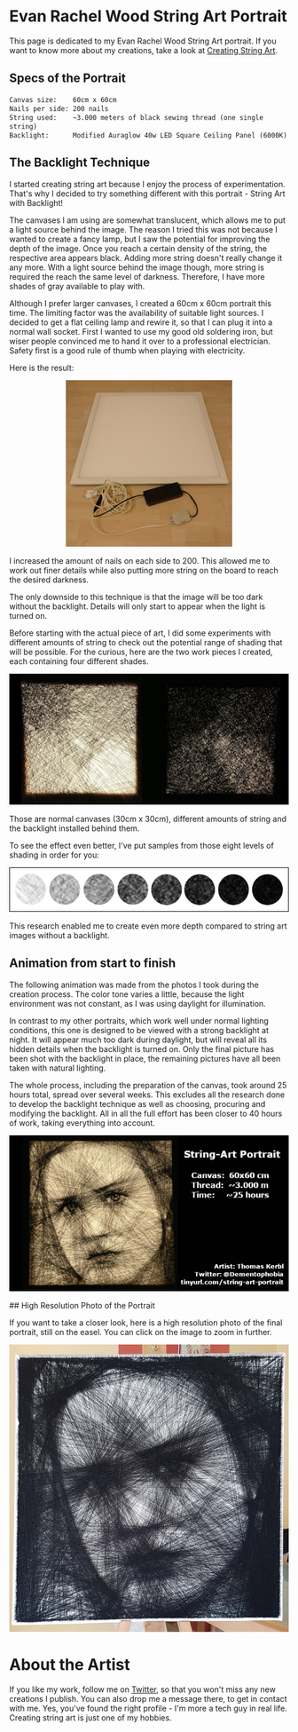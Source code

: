 # Evan Rachel Wood String Art Portrait

This page is dedicated to my Evan Rachel Wood String Art portrait. If you want to know more about my creations, take a look at [Creating String Art](../README.md#creating-string-art).

## Specs of the Portrait

```
Canvas size:	60cm x 60cm
Nails per side:	200 nails
String used:	~3.000 meters of black sewing thread (one single string)
Backlight:		Modified Auraglow 40w LED Square Ceiling Panel (6000K)
```

## The Backlight Technique

I started creating string art because I enjoy the process of experimentation. That's why I decided to try something different with this portrait - String Art with Backlight!

The canvases I am using are somewhat translucent, which allows me to put a light source behind the image. The reason I tried this was not because I wanted to create a fancy lamp, but I saw the potential for improving the depth of the image. Once you reach a certain density of the string, the respective area appears black. Adding more string doesn't really change it any more. With a light source behind the image though, more string is required the reach the same level of darkness. Therefore, I have more shades of gray available to play with.

Although I prefer larger canvases, I created a 60cm x 60cm portrait this time. The limiting factor was the availability of suitable light sources. I decided to get a flat ceiling lamp and rewire it, so that I can plug it into a normal wall socket. First I wanted to use my good old soldering iron, but wiser people convinced me to hand it over to a professional electrician. Safety first is a good rule of thumb when playing with electricity. 

Here is the result:

<p align="center"><img src="./images/lamp_modified.jpg"></p>
I increased the amount of nails on each side to 200. This allowed me to work out finer details while also putting more string on the board to reach the desired darkness.

The only downside to this technique is that the image will be too dark without the backlight. Details will only start to appear when the light is turned on.

Before starting with the actual piece of art, I did some experiments with different amounts of string to check out the potential range of shading that will be possible. For the curious, here are the two work pieces I created, each containing four different shades.

<p align="center"><img src="./images/shading_research.jpg"></p>
Those are normal canvases (30cm x 30cm), different amounts of string and the backlight installed behind them.

To see the effect even better, I've put samples from those eight levels of shading in order for you:

<p align="center"><img src="./images/shading_research_samples.jpg"></p>
This research enabled me to create even more depth compared to string art images without a backlight. 

## Animation from start to finish

The following animation was made from the photos I took during the creation process. The color tone varies a little, because the light environment was not constant, as I was using daylight for illumination.

In contrast to my other portraits, which work well under normal lighting conditions, this one is designed to be viewed with a strong backlight at night. It will appear much too dark during daylight, but will reveal all its hidden details when the backlight is turned on. Only the final picture has been shot with the backlight in place, the remaining pictures have all been taken with natural lighting.

The whole process, including the preparation of the canvas, took around 25 hours total, spread over several weeks. This excludes all the research done to develop the backlight technique as well as choosing, procuring and modifying the backlight. All in all the full effort has been closer to 40 hours of work, taking everything into account.

<p align="center"><img src="./images/evan_rachel_wood_animation.gif"></p>
## High Resolution Photo of the Portrait

If you want to take a closer look, here is a high resolution photo of the final portrait, still on the easel. You can click on the image to zoom in further.

![Evan Rachel Wood String Art High Resolution](./images/high_res_on_easel.jpg)

# About the Artist

If you like my work, follow me on [Twitter](https://twitter.com/Dementophobia), so that you won't miss any new creations I publish. You can also drop me a message there, to get in contact with me. Yes, you've found the right profile - I'm more a tech guy in real life. Creating string art is just one of my hobbies.